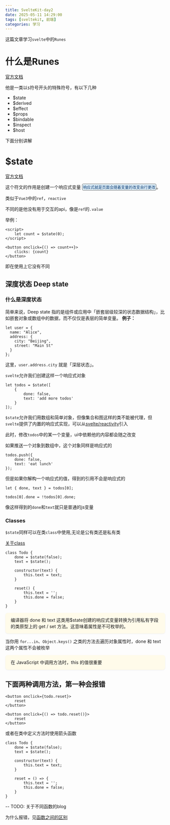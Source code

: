 ```yaml
---
title: SvelteKit-day2
date: 2025-05-11 14:29:00
tags: [sveltekit, 前端]
categories: 学习
---
```


这篇文章学习`svelte`中的`Runes`

<!-- more -->

# 什么是Runes

[官方文档](https://svelte.dev/docs/svelte/what-are-runes)

他是一类以`$`符号开头的特殊符号，有以下几种

- $state
- $derived
- $effect
- $props
- $bindable
- $inspect
- $host

下面分别讲解

# $state

[官方文档](https://svelte.dev/docs/svelte/$state)

这个符文的作用是创建一个响应式变量<span class="side">响应式就是页面会随着变量的改变自行更改</span>。

类似于`Vue3`中的`ref`，`reactive`

不同的是他没有用于交互的api，像是`ref`的`.value`

举例：

```
<script>
	let count = $state(0);
</script>

<button onclick={() => count++}>
	clicks: {count}
</button>
```

即在使用上它没有不同

## 深度状态 Deep state

### 什么是深度状态

简单来说，Deep state 指的是组件或应用中「嵌套层级较深的状态数据结构」，比如嵌套对象或数组中的数据，而不仅仅是表层的简单变量。
**例子：**

```
let user = {
  name: "Alice",
  address: {
    city: "Beijing",
    street: "Main St"
  }
};
```

这里，`user.address.city` 就是「深层状态」。

`svelte`允许我们创建这样一个响应式对象

```
let todos = $state([
	{
		done: false,
		text: 'add more todos'
	}
]);

```

`$state`允许我们用数组和简单对象，但像集合和图这样的类不能被代理，但`svelte`提供了内置的响应式实现，可以从[svelte/reactivity](https://svelte.dev/docs/svelte/svelte-reactivity)引入

此时，修改`todos`中的某一个变量，ui中依赖他的内容都会随之改变

如果推送一个对象到数组中，这个对象同样是响应式的

```
todos.push({
	done: false,
	text: 'eat lunch'
});
```

但是如果你解构一个响应式的值，得到的引用不会是响应式的

```
let { done, text } = todos[0];

todos[0].done = !todos[0].done;
```

像这样得到的`done`和`text`就只是普通的js变量

### Classes

`$state`同样可以在类`class`中使用,无论是公有类还是私有类

[关于class](/2025/05/06/linux配置fastfetch/)

```
class Todo {
	done = $state(false);
	text = $state();

	constructor(text) {
		this.text = text;
	}

	reset() {
		this.text = '';
		this.done = false;
	}
}
```

<div class="alert">
编译器将 done 和 text 这类用$state创建的响应式变量转换为引用私有字段的类原型上的 get / set 方法。这意味着属性是不可枚举的。
</div>

当你用 `for...in`、`Object.keys()` 之类的方法去遍历对象属性时，done 和 text 这两个属性不会被枚举

<div class="alert">
  在 JavaScript 中调用方法时，this 的值很重要
</div>

## 下面两种调用方法，第一种会报错

```
<button onclick={todo.reset}>
	reset
</button>
```

```
<button onclick={() => todo.reset()}>
	reset
</button>
```

或者在类中定义方法时使用箭头函数

```
class Todo {
	done = $state(false);
	text = $state();

	constructor(text) {
		this.text = text;
	}

	reset = () => {
		this.text = '';
		this.done = false;
	}
}
```

-- TODO: 关于不同函数的blog

为什么报错，见[函数之间的区别](/functions)

<style>
.side {
  display: inline-block;
  font-size: 12px;
  margin-left: 4px;
  background-color: #e0f0ff;
  color: #003366;
  padding: 1px 2px;
  border-radius: 4px;
  border: 1px solid #555;
}
.alert {
  padding: 12px 16px;
  border-radius: 8px;
  margin-bottom: 12px;
  font-size: 14px;
  line-height: 1.4;
  border: 1px solid transparent;
  display: flex;
  align-items: center;
  box-shadow: 0 1px 3px rgba(0,0,0,0.08);
  background-color: #fffbea; /* very light yellow */
}
</style>
